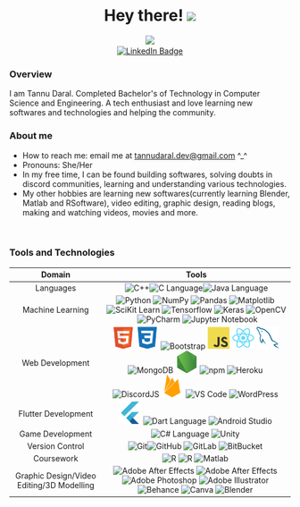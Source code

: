 <h1 align=center>
  Hey there!
  <img src="https://media.giphy.com/media/hvRJCLFzcasrR4ia7z/giphy.gif" width="30px"/>
</h1>
<div id="header" align="center">
  <img src="https://media.giphy.com/media/L1R1tvI9svkIWwpVYr/giphy.gif" width="500"/>
</div>
<div id="badges" align="center">
  <a href="https://linkedin.com/in/tannudaral" target="_blank">
    <img src="https://img.shields.io/badge/LinkedIn-blue?style=for-the-badge&logo=linkedin&logoColor=white" alt="LinkedIn Badge"/>
  </a>
<!--   <a href="your-youtube-URL">
    <img src="https://img.shields.io/badge/YouTube-red?style=for-the-badge&logo=youtube&logoColor=white" alt="Youtube Badge"/>
  </a> -->
<!--   <a href="your-twitter-URL">
    <img src="https://img.shields.io/badge/Twitter-blue?style=for-the-badge&logo=twitter&logoColor=white" alt="Twitter Badge"/>
  </a> -->
  

</div>
<!-- <p align="center">
<img src="https://user-images.githubusercontent.com/70472388/137866328-fe2828b5-ec09-4260-a87f-b265dcdd64ac.png" width="200" height="200"/>
</p> -->


### Overview
<p>I am Tannu Daral. Completed Bachelor's of Technology in Computer Science and Engineering. A tech enthusiast and love learning new softwares and technologies and helping the community.</p>

### About me 

- How to reach me: email me at tannudaral.dev@gmail.com ^_^
- Pronouns: She/Her
- In my free time, I can be found building softwares, solving doubts in discord communities, learning and understanding various technologies.
- My other hobbies are learning new softwares(currently learning Blender, Matlab and RSoftware), video editing, graphic design, reading blogs, making and watching videos, movies and more. 

<br>

### Tools and Technologies
| Domain       | Tools |
|:--------------:|:-----:|
| Languages |  <img src="https://cdn.jsdelivr.net/gh/devicons/devicon/icons/cplusplus/cplusplus-original.svg" title="C++" alt="C++" width="40" height="40"/><img src="https://cdn.jsdelivr.net/gh/devicons/devicon/icons/c/c-original.svg" title="C"  alt="C Language" width="40" height="40"/><img src="https://cdn.jsdelivr.net/gh/devicons/devicon/icons/java/java-original.svg" title="Java"  alt="Java Language" width="40" height="40"/> | 
| Machine Learning     |  <img src="https://cdn.jsdelivr.net/gh/devicons/devicon/icons/python/python-original.svg" title="Python"  alt="Python" width="40" height="40"/>&nbsp;<img src="https://cdn.jsdelivr.net/gh/devicons/devicon/icons/numpy/numpy-original.svg" title="NumPy"  alt="NumPy" width="40" height="40"/>&nbsp;<img src="https://cdn.jsdelivr.net/gh/devicons/devicon/icons/pandas/pandas-original.svg" title="Pandas"  alt="Pandas" width="40" height="40"/>&nbsp;<img src="https://upload.wikimedia.org/wikipedia/commons/8/84/Matplotlib_icon.svg" title="Matplotlib"  alt="Matplotlib" width="40" height="40"/>&nbsp;<img src="https://upload.wikimedia.org/wikipedia/commons/0/05/Scikit_learn_logo_small.svg" title="SciKit Learn"  alt="SciKit Learn" width="40" height="40"/>&nbsp;<img src="https://cdn.jsdelivr.net/gh/devicons/devicon/icons/tensorflow/tensorflow-original.svg" title="Tensorflow"  alt="Tensorflow" width="40" height="40"/>&nbsp;<img src="https://upload.wikimedia.org/wikipedia/commons/a/ae/Keras_logo.svg" title="Keras"  alt="Keras" width="40" height="40"/>&nbsp;<img src="https://cdn.jsdelivr.net/gh/devicons/devicon/icons/opencv/opencv-original.svg" title="OpenCV"  alt="OpenCV" width="40" height="40"/>&nbsp;<img src="https://cdn.jsdelivr.net/gh/devicons/devicon/icons/pycharm/pycharm-original.svg" title="PyCharm"  alt="PyCharm" width="40" height="40"/>&nbsp;<img src="https://cdn.jsdelivr.net/gh/devicons/devicon/icons/jupyter/jupyter-original-wordmark.svg" title="Jupyter Notebook"  alt="Jupyter Notebook" width="40" height="40"/>|
| Web Development | <img src="https://github.com/devicons/devicon/blob/master/icons/html5/html5-original.svg" title="HTML5" alt="HTML" width="40" height="40"/>&nbsp;<img src="https://github.com/devicons/devicon/blob/master/icons/css3/css3-plain.svg"  title="CSS3" alt="CSS" width="40" height="40"/>&nbsp;<img src="https://cdn.jsdelivr.net/gh/devicons/devicon/icons/bootstrap/bootstrap-original.svg" title="Bootstrap"  alt="Bootstrap" width="40" height="40"/>&nbsp;<img src="https://github.com/devicons/devicon/blob/master/icons/javascript/javascript-original.svg" title="JavaScript" alt="JavaScript" width="40" height="40"/>&nbsp;<img src="https://github.com/devicons/devicon/blob/master/icons/react/react-original.svg" title="React" alt="React" width="40" height="40"/>&nbsp;<img src="https://github.com/devicons/devicon/blob/master/icons/mysql/mysql-original.svg" title="MySQL"  alt="MySQL" width="40" height="40"/>&nbsp;<img src="https://cdn.jsdelivr.net/gh/devicons/devicon/icons/mongodb/mongodb-original.svg" title="MongoDB"  alt="MongoDB" width="40" height="40"/>&nbsp;<img src="https://github.com/devicons/devicon/blob/master/icons/nodejs/nodejs-original.svg" title="NodeJS" alt="NodeJS" width="40" height="40"/>&nbsp;<img src="https://cdn.jsdelivr.net/gh/devicons/devicon/icons/npm/npm-original-wordmark.svg" title="npm" alt="npm" width="40" height="40"/>&nbsp;<img src="https://cdn.jsdelivr.net/gh/devicons/devicon/icons/heroku/heroku-original.svg" title="Heroku" alt="Heroku" width="40" height="40"/>&nbsp;<img src="https://cdn.jsdelivr.net/gh/devicons/devicon/icons/discordjs/discordjs-original.svg" title="DiscordJS" alt="DiscordJS" width="40" height="40"/>&nbsp;<img src="https://github.com/devicons/devicon/blob/master/icons/firebase/firebase-plain.svg" title="Firebase" alt="Firebase" width="40" height="40"/>&nbsp;<img src="https://cdn.jsdelivr.net/gh/devicons/devicon/icons/vscode/vscode-original.svg" title="Visual Studio Code" alt="VS Code" width="40" height="40"/>&nbsp;<img src="https://cdn.jsdelivr.net/gh/devicons/devicon/icons/wordpress/wordpress-plain.svg" title="WordPress" alt="WordPress" width="40" height="40"/>&nbsp;| 
| Flutter Development |  <img src="https://github.com/devicons/devicon/blob/master/icons/flutter/flutter-original.svg" title="Flutter" alt="Flutter" width="40" height="40"/>&nbsp;<img src="https://cdn.jsdelivr.net/gh/devicons/devicon/icons/dart/dart-original.svg" title="Dart" alt="Dart Language" width="40" height="40"/>&nbsp;<img src="https://cdn.jsdelivr.net/gh/devicons/devicon/icons/androidstudio/androidstudio-original.svg" title="Android Studio" alt="Android Studio" width="40" height="40"/>&nbsp; | 
| Game Development |  <img src="https://cdn.jsdelivr.net/gh/devicons/devicon/icons/csharp/csharp-original.svg" title="C#"  alt="C# Language" width="40" height="40"/>&nbsp;<img src="https://cdn.jsdelivr.net/gh/devicons/devicon/icons/unity/unity-original.svg" title="Unity" alt="Unity" width="40" height="40"/>&nbsp; | 
| Version Control | <img src="https://cdn.jsdelivr.net/gh/devicons/devicon/icons/git/git-original.svg" title="Git" alt="Git" width="40" height="40"/><img src="https://cdn.jsdelivr.net/gh/devicons/devicon/icons/github/github-original.svg" title="GitHub" alt="GitHub" width="40" height="40"/>&nbsp;<img src="https://cdn.jsdelivr.net/gh/devicons/devicon/icons/gitlab/gitlab-original.svg" title="GitLab" alt="GitLab" width="40" height="40"/>&nbsp;<img src="https://cdn.jsdelivr.net/gh/devicons/devicon/icons/bitbucket/bitbucket-original.svg" title="BitBucket"  alt="BitBucket" width="40" height="40"/>&nbsp; | 
| Coursework |  <img src="https://cdn.jsdelivr.net/gh/devicons/devicon/icons/r/r-original.svg" title="R Software"  alt="R" width="40" height="40"/>&nbsp;<img src="https://cdn.jsdelivr.net/gh/devicons/devicon/icons/rstudio/rstudio-original.svg" title="R Studio"  alt="R" width="40" height="40"/>&nbsp;<img src="https://cdn.jsdelivr.net/gh/devicons/devicon/icons/matlab/matlab-original.svg" title="Matlab" alt="Matlab" width="40" height="40"/>&nbsp; |
| Graphic Design/Video Editing/3D Modelling | <img src="https://cdn.jsdelivr.net/gh/devicons/devicon/icons/premierepro/premierepro-original.svg" title="Adobe After Effects" alt="Adobe After Effects" width="40" height="40"/>&nbsp;<img src="https://cdn.jsdelivr.net/gh/devicons/devicon/icons/aftereffects/aftereffects-original.svg" title="Adobe After Effects" alt="Adobe After Effects" width="40" height="40"/>&nbsp;<img src="https://cdn.jsdelivr.net/gh/devicons/devicon/icons/photoshop/photoshop-plain.svg" title="Adobe Photoshop" alt="Adobe Photoshop" width="40" height="40"/>&nbsp;<img src="https://cdn.jsdelivr.net/gh/devicons/devicon/icons/illustrator/illustrator-plain.svg" title="Adobe Illustrator" alt="Adobe Illustrator" width="40" height="40"/>&nbsp;<img src="https://cdn.jsdelivr.net/gh/devicons/devicon/icons/behance/behance-original.svg" title="Behance" alt="Behance" width="40" height="40"/>&nbsp;<img src="https://cdn.jsdelivr.net/gh/devicons/devicon/icons/canva/canva-original.svg" title="Canva"  alt="Canva" width="40" height="40"/>&nbsp;<img src="https://cdn.jsdelivr.net/gh/devicons/devicon/icons/blender/blender-original.svg" title="Blender" alt="Blender" width="40" height="40"/>&nbsp; |

<!--
<div>

   <li> Version Control Tools </li> <br>
  <img src="https://cdn.jsdelivr.net/gh/devicons/devicon/icons/git/git-original.svg" title="Git" alt="Git" width="40" height="40"/>
  <img src="https://cdn.jsdelivr.net/gh/devicons/devicon/icons/github/github-original.svg" title="GitHub" alt="GitHub" width="40" height="40"/>&nbsp;
  <img src="https://cdn.jsdelivr.net/gh/devicons/devicon/icons/gitlab/gitlab-original.svg" title="GitLab" alt="GitLab" width="40" height="40"/>&nbsp;
  <img src="https://cdn.jsdelivr.net/gh/devicons/devicon/icons/bitbucket/bitbucket-original.svg" title="BitBucket"  alt="BitBucket" width="40" height="40"/>&nbsp;
  <br>
  
  <ul> <li> Languages </li> <br>
  <img src="https://cdn.jsdelivr.net/gh/devicons/devicon/icons/cplusplus/cplusplus-original.svg" title="C++" alt="C++" width="40" height="40"/>&nbsp;
  <img src="https://cdn.jsdelivr.net/gh/devicons/devicon/icons/c/c-original.svg" title="C"  alt="C Language" width="40" height="40"/>&nbsp;
  <img src="https://cdn.jsdelivr.net/gh/devicons/devicon/icons/java/java-original.svg" title="Java"  alt="Java Language" width="40" height="40"/>&nbsp;
  <br>
  
  <li> Machine Learning </li> <br>
  <img src="https://cdn.jsdelivr.net/gh/devicons/devicon/icons/python/python-original.svg" title="Python"  alt="Python" width="40" height="40"/>&nbsp;
  <img src="https://cdn.jsdelivr.net/gh/devicons/devicon/icons/numpy/numpy-original.svg" title="NumPy"  alt="NumPy" width="40" height="40"/>&nbsp;
  <img src="https://cdn.jsdelivr.net/gh/devicons/devicon/icons/pandas/pandas-original.svg" title="Pandas"  alt="Pandas" width="40" height="40"/>&nbsp;
  <img src="https://upload.wikimedia.org/wikipedia/commons/8/84/Matplotlib_icon.svg" title="Matplotlib"  alt="Matplotlib" width="40" height="40"/>&nbsp;
  <img src="https://upload.wikimedia.org/wikipedia/commons/0/05/Scikit_learn_logo_small.svg" title="SciKit Learn"  alt="SciKit Learn" width="40" height="40"/>&nbsp;
  <img src="https://cdn.jsdelivr.net/gh/devicons/devicon/icons/tensorflow/tensorflow-original.svg" title="Tensorflow"  alt="Tensorflow" width="40" height="40"/>&nbsp;
  <img src="https://upload.wikimedia.org/wikipedia/commons/a/ae/Keras_logo.svg" title="Keras"  alt="Keras" width="40" height="40"/>&nbsp;
  <img src="https://cdn.jsdelivr.net/gh/devicons/devicon/icons/opencv/opencv-original.svg" title="OpenCV"  alt="OpenCV" width="40" height="40"/>&nbsp;
  <img src="https://cdn.jsdelivr.net/gh/devicons/devicon/icons/pycharm/pycharm-original.svg" title="PyCharm"  alt="PyCharm" width="40" height="40"/>&nbsp;
  <img src="https://cdn.jsdelivr.net/gh/devicons/devicon/icons/jupyter/jupyter-original-wordmark.svg" title="Jupyter Notebook"  alt="Jupyter Notebook" width="40" height="40"/>&nbsp;
  <br>
  
  <li> Web Development </li> <br>
  <img src="https://github.com/devicons/devicon/blob/master/icons/html5/html5-original.svg" title="HTML5" alt="HTML" width="40" height="40"/>&nbsp;
  <img src="https://github.com/devicons/devicon/blob/master/icons/css3/css3-plain.svg"  title="CSS3" alt="CSS" width="40" height="40"/>&nbsp;
  <img src="https://cdn.jsdelivr.net/gh/devicons/devicon/icons/bootstrap/bootstrap-original.svg" title="Bootstrap"  alt="Bootstrap" width="40" height="40"/>&nbsp;
  <img src="https://github.com/devicons/devicon/blob/master/icons/javascript/javascript-original.svg" title="JavaScript" alt="JavaScript" width="40" height="40"/>&nbsp;
  <img src="https://github.com/devicons/devicon/blob/master/icons/react/react-original.svg" title="React" alt="React" width="40" height="40"/>&nbsp;
  <img src="https://github.com/devicons/devicon/blob/master/icons/mysql/mysql-original.svg" title="MySQL"  alt="MySQL" width="40" height="40"/>&nbsp;
  <img src="https://cdn.jsdelivr.net/gh/devicons/devicon/icons/mongodb/mongodb-original.svg" title="MongoDB"  alt="MongoDB" width="40" height="40"/>&nbsp;
  <img src="https://github.com/devicons/devicon/blob/master/icons/nodejs/nodejs-original.svg" title="NodeJS" alt="NodeJS" width="40" height="40"/>&nbsp;
  <img src="https://cdn.jsdelivr.net/gh/devicons/devicon/icons/npm/npm-original-wordmark.svg" title="npm" alt="npm" width="40" height="40"/>&nbsp;
  <img src="https://cdn.jsdelivr.net/gh/devicons/devicon/icons/heroku/heroku-original.svg" title="Heroku" alt="Heroku" width="40" height="40"/>&nbsp;
  <img src="https://cdn.jsdelivr.net/gh/devicons/devicon/icons/discordjs/discordjs-original.svg" title="DiscordJS" alt="DiscordJS" width="40" height="40"/>&nbsp;
  <img src="https://github.com/devicons/devicon/blob/master/icons/firebase/firebase-plain.svg" title="Firebase" alt="Firebase" width="40" height="40"/>&nbsp;
  <img src="https://cdn.jsdelivr.net/gh/devicons/devicon/icons/vscode/vscode-original.svg" title="Visual Studio Code" alt="VS Code" width="40" height="40"/>&nbsp;
  <img src="https://cdn.jsdelivr.net/gh/devicons/devicon/icons/wordpress/wordpress-plain.svg" title="WordPress" alt="WordPress" width="40" height="40"/>&nbsp;
  <img src="https://commons.wikimedia.org/wiki/File:Netlify_logo.svg#/media/File:Netlify_logo.svg" title="WordPress" alt="WordPress" height="40"/>&nbsp;
  
  <br>
  
  <li> Flutter Development </li> <br>
  <img src="https://github.com/devicons/devicon/blob/master/icons/flutter/flutter-original.svg" title="Flutter" alt="Flutter" width="40" height="40"/>&nbsp;
  <img src="https://cdn.jsdelivr.net/gh/devicons/devicon/icons/dart/dart-original.svg" title="Dart" alt="Dart Language" width="40" height="40"/>&nbsp;
  <img src="https://cdn.jsdelivr.net/gh/devicons/devicon/icons/androidstudio/androidstudio-original.svg" title="Android Studio" alt="Android Studio" width="40" height="40"/>&nbsp;
  <br>
  
  <li> Game Development </li> <br>
  <img src="https://cdn.jsdelivr.net/gh/devicons/devicon/icons/csharp/csharp-original.svg" title="C#"  alt="C# Language" width="40" height="40"/>&nbsp;
  <img src="https://cdn.jsdelivr.net/gh/devicons/devicon/icons/unity/unity-original.svg" title="Unity" alt="Unity" width="40" height="40"/>&nbsp;
  <br>
  
  <li> Coursework </li> <br>
  <img src="https://cdn.jsdelivr.net/gh/devicons/devicon/icons/r/r-original.svg" title="R Software"  alt="R" width="40" height="40"/>&nbsp;
  <img src="https://cdn.jsdelivr.net/gh/devicons/devicon/icons/rstudio/rstudio-original.svg" title="R Studio"  alt="R" width="40" height="40"/>&nbsp;
  <img src="https://cdn.jsdelivr.net/gh/devicons/devicon/icons/matlab/matlab-original.svg" title="Matlab" alt="Matlab" width="40" height="40"/>&nbsp;
  <br>
  
  <li> Version Control Tools </li> <br>
  <img src="https://cdn.jsdelivr.net/gh/devicons/devicon/icons/git/git-original.svg" title="Git" alt="Git" width="40" height="40"/>
  <img src="https://cdn.jsdelivr.net/gh/devicons/devicon/icons/github/github-original.svg" title="GitHub" alt="GitHub" width="40" height="40"/>&nbsp;
  <img src="https://cdn.jsdelivr.net/gh/devicons/devicon/icons/gitlab/gitlab-original.svg" title="GitLab" alt="GitLab" width="40" height="40"/>&nbsp;
  <img src="https://cdn.jsdelivr.net/gh/devicons/devicon/icons/bitbucket/bitbucket-original.svg" title="BitBucket"  alt="BitBucket" width="40" height="40"/>&nbsp;
  <br>
  
  <li> Graphic Design/Video Editing/3D Modelling </li <br>
  <img src="https://cdn.jsdelivr.net/gh/devicons/devicon/icons/premierepro/premierepro-original.svg" title="Adobe After Effects" alt="Adobe After Effects" width="40" height="40"/>&nbsp;
  <img src="https://cdn.jsdelivr.net/gh/devicons/devicon/icons/aftereffects/aftereffects-original.svg" title="Adobe After Effects" alt="Adobe After Effects" width="40" height="40"/>&nbsp;
  <img src="https://cdn.jsdelivr.net/gh/devicons/devicon/icons/photoshop/photoshop-plain.svg" title="Adobe Photoshop" alt="Adobe Photoshop" width="40" height="40"/>&nbsp;
  <img src="https://cdn.jsdelivr.net/gh/devicons/devicon/icons/illustrator/illustrator-plain.svg" title="Adobe Illustrator" alt="Adobe Illustrator" width="40" height="40"/>&nbsp;
  <img src="https://cdn.jsdelivr.net/gh/devicons/devicon/icons/behance/behance-original.svg" title="Behance" alt="Behance" width="40" height="40"/>&nbsp;
  <img src="https://cdn.jsdelivr.net/gh/devicons/devicon/icons/canva/canva-original.svg" title="Canva"  alt="Canva" width="40" height="40"/>&nbsp;
  <img src="https://cdn.jsdelivr.net/gh/devicons/devicon/icons/blender/blender-original.svg" title="Blender" alt="Blender" width="40" height="40"/>&nbsp;
  <br>
  </ul>
</div>
<br>  

[![GitHub Streak](http://github-readme-streak-stats.herokuapp.com?user=tannudaral&theme=dark&background=000000)](https://git.io/streak-stats)
[![Top Langs](https://github-readme-stats.vercel.app/api/top-langs/?username=tannudaral&layout=compact&theme=vision-friendly-dark)](https://github.com/anuraghazra/github-readme-stats)
-->
<!-- 
![](https://img.shields.io/badge/OS-_Windows_|_Linux_-informational?style=&logo=<LOGO_NAME>&logoColor=white&color=000000)

![](https://img.shields.io/badge/Languages-_C/C++_|_HTML5_|_CSS3_|_Javascript_|_Dart_|_Python_|_Java_-informational?style=&logo=code&logoColor=white&color=000000) -->
<!-- 
![GitHub stats](https://github-readme-stats.vercel.app/api?username=tannudaral&hide=stars&count_private=true&show_icons=true&theme=cobalt)

<img src="https://komarev.com/ghpvc/?username=tannudaral&style=flat-square&color=blue" alt=""/> -->
